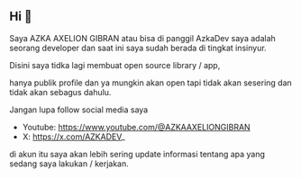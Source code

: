 ## Hi 👋

Saya AZKA AXELION GIBRAN atau bisa di panggil AzkaDev saya adalah seorang developer dan saat ini saya sudah berada di tingkat insinyur.

Disini saya tidka lagi membuat open source library / app,

hanya publik profile dan ya mungkin akan open tapi tidak akan sesering dan tidak akan sebagus dahulu.

Jangan lupa follow social media saya

- Youtube: https://www.youtube.com/@AZKAAXELIONGIBRAN
- X: https://x.com/AZKADEV_

di akun itu saya akan lebih sering update informasi tentang apa yang sedang saya lakukan / kerjakan.
